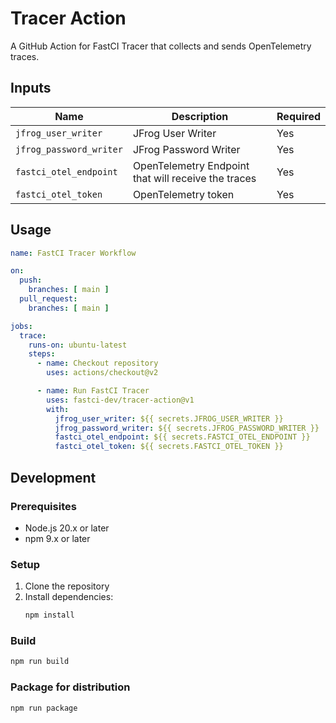 # Tracer Action

A GitHub Action for FastCI Tracer that collects and sends OpenTelemetry traces.

## Inputs

| Name | Description | Required |
|------|-------------|----------|
| `jfrog_user_writer` | JFrog User Writer | Yes |
| `jfrog_password_writer` | JFrog Password Writer | Yes |
| `fastci_otel_endpoint` | OpenTelemetry Endpoint that will receive the traces | Yes |
| `fastci_otel_token` | OpenTelemetry token | Yes |

## Usage

```yaml
name: FastCI Tracer Workflow

on:
  push:
    branches: [ main ]
  pull_request:
    branches: [ main ]

jobs:
  trace:
    runs-on: ubuntu-latest
    steps:
      - name: Checkout repository
        uses: actions/checkout@v2

      - name: Run FastCI Tracer
        uses: fastci-dev/tracer-action@v1
        with:
          jfrog_user_writer: ${{ secrets.JFROG_USER_WRITER }}
          jfrog_password_writer: ${{ secrets.JFROG_PASSWORD_WRITER }}
          fastci_otel_endpoint: ${{ secrets.FASTCI_OTEL_ENDPOINT }}
          fastci_otel_token: ${{ secrets.FASTCI_OTEL_TOKEN }}
```

## Development

### Prerequisites

- Node.js 20.x or later
- npm 9.x or later

### Setup

1. Clone the repository
2. Install dependencies:
   ```bash
   npm install
   ```

### Build

```bash
npm run build
```

### Package for distribution

```bash
npm run package
``` 